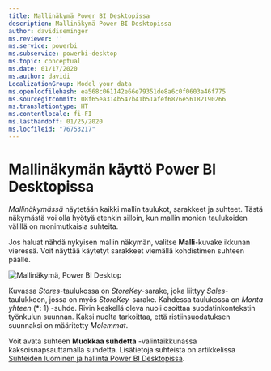 ```yaml
---
title: Mallinäkymä Power BI Desktopissa
description: Mallinäkymä Power BI Desktopissa
author: davidiseminger
ms.reviewer: ''
ms.service: powerbi
ms.subservice: powerbi-desktop
ms.topic: conceptual
ms.date: 01/17/2020
ms.author: davidi
LocalizationGroup: Model your data
ms.openlocfilehash: ea568c061142e66e79351de8a6c0f0603a46f775
ms.sourcegitcommit: 08f65ea314b547b41b51afef6876e56182190266
ms.translationtype: HT
ms.contentlocale: fi-FI
ms.lasthandoff: 01/25/2020
ms.locfileid: "76753217"
---
```

# <a name="work-with-model-view-in-power-bi-desktop"></a>Mallinäkymän käyttö Power BI Desktopissa

*Mallinäkymässä* näytetään kaikki mallin taulukot, sarakkeet ja suhteet. Tästä näkymästä voi olla hyötyä etenkin silloin, kun mallin monien taulukoiden välillä on monimutkaisia suhteita.

Jos haluat nähdä nykyisen mallin näkymän, valitse **Malli**-kuvake ikkunan vieressä. Voit näyttää käytetyt sarakkeet viemällä kohdistimen suhteen päälle.

![Mallinäkymä, Power BI Desktop](media/desktop-relationship-view/model-view-full-screen.png)

Kuvassa *Stores*-taulukossa on *StoreKey*-sarake, joka liittyy *Sales*-taulukkoon, jossa on myös *StoreKey*-sarake. Kahdessa taulukossa on *Monta yhteen* (\*: 1) -suhde. Rivin keskellä oleva nuoli osoittaa suodatinkontekstin työnkulun suunnan. Kaksi nuolta tarkoittaa, että ristiinsuodatuksen suunnaksi on määritetty *Molemmat*.

Voit avata suhteen **Muokkaa suhdetta** -valintaikkunassa kaksoisnapsauttamalla suhdetta. Lisätietoja suhteista on artikkelissa [Suhteiden luominen ja hallinta Power BI Desktopissa](desktop-create-and-manage-relationships.md).
